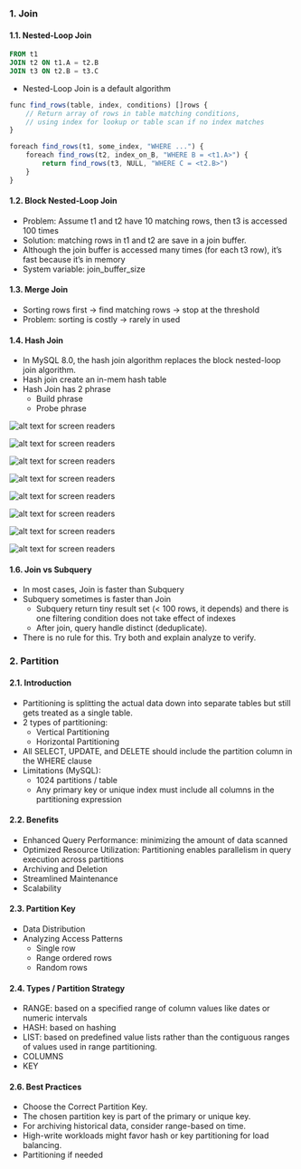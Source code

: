 ### 1. Join
#### 1.1. Nested-Loop Join

```sql
FROM t1 
JOIN t2 ON t1.A = t2.B
JOIN t3 ON t2.B = t3.C
```

- Nested-Loop Join is a default algorithm
```js
func find_rows(table, index, conditions) []rows {
    // Return array of rows in table matching conditions,
    // using index for lookup or table scan if no index matches
}

foreach find_rows(t1, some_index, "WHERE ...") {
    foreach find_rows(t2, index_on_B, "WHERE B = <t1.A>") {
        return find_rows(t3, NULL, "WHERE C = <t2.B>")
    }
}

```

#### 1.2. Block Nested-Loop Join
- Problem: Assume t1 and t2 have 10 matching rows, then t3 is accessed 100 times
- Solution: matching rows in t1 and t2 are save in a join buffer.
- Although the join buffer is accessed many times (for each t3 row), it’s fast because it’s in memory
- System variable: join_buffer_size

#### 1.3. Merge Join
- Sorting rows first → find matching rows → stop at the threshold
- Problem: sorting is costly → rarely in used

#### 1.4. Hash Join
- In MySQL 8.0, the hash join algorithm replaces the block nested-loop join algorithm.
- Hash join create an in-mem hash table
- Hash Join has 2 phrase
    + Build phrase
    + Probe phrase

![alt text for screen readers](./img/15-01.png "Where is caching used")

![alt text for screen readers](./img/15-02.png "Where is caching used")

![alt text for screen readers](./img/15-03.png "Where is caching used")

![alt text for screen readers](./img/15-04.png "Where is caching used")

![alt text for screen readers](./img/15-05.png "Where is caching used")

![alt text for screen readers](./img/15-06.png "Where is caching used")

![alt text for screen readers](./img/15-07.png "Where is caching used")

![alt text for screen readers](./img/15-08.png "Where is caching used")

#### 1.6. Join vs Subquery
- In most cases, Join is faster than Subquery
- Subquery sometimes is faster than Join
    + Subquery return tiny result set (< 100 rows, it depends) and there is one filtering condition does not take effect of indexes
    + After join, query handle distinct (deduplicate).
- There is no rule for this. Try both and explain analyze to verify.

### 2. Partition
#### 2.1. Introduction
- Partitioning is splitting the actual data down into separate tables but still gets treated as a single table.
- 2 types of partitioning:
    + Vertical Partitioning
    + Horizontal Partitioning
- All SELECT, UPDATE, and DELETE should include the partition column in the WHERE clause
- Limitations (MySQL):
    + 1024 partitions / table
    + Any primary key or unique index must include all columns in the partitioning expression

#### 2.2. Benefits
- Enhanced Query Performance: minimizing the amount of data scanned
- Optimized Resource Utilization: Partitioning enables parallelism in query execution across partitions
- Archiving and Deletion
- Streamlined Maintenance
- Scalability

#### 2.3. Partition Key
- Data Distribution
- Analyzing Access Patterns
    + Single row
    + Range ordered rows
    + Random rows

#### 2.4. Types / Partition Strategy
- RANGE: based on a specified range of column values like dates or numeric intervals
- HASH: based on hashing
- LIST: based on predefined value lists rather than the contiguous ranges of values used in range partitioning.
- COLUMNS
- KEY

#### 2.6. Best Practices
- Choose the Correct Partition Key.
- The chosen partition key is part of the primary or unique key.
- For archiving historical data, consider range-based on time.
- High-write workloads might favor hash or key partitioning for load balancing.
- Partitioning if needed
